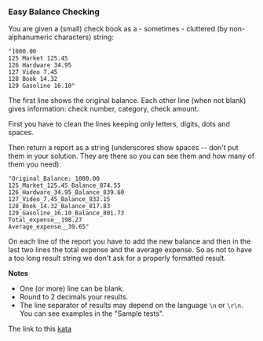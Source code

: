 ### Easy Balance Checking

You are given a (small) check book as a - sometimes - cluttered (by non-alphanumeric characters) string:
```
"1000.00
125 Market 125.45
126 Hardware 34.95
127 Video 7.45
128 Book 14.32
129 Gasoline 16.10"
```
The first line shows the original balance. Each other line (when not blank) gives information: check number, category, check amount.

First you have to clean the lines keeping only letters, digits, dots and spaces.

Then return a report as a string (underscores show spaces -- don't put them in your solution. They are there so you can see them and how many of them you need):
```
"Original_Balance:_1000.00
125_Market_125.45_Balance_874.55
126_Hardware_34.95_Balance_839.60
127_Video_7.45_Balance_832.15
128_Book_14.32_Balance_817.83
129_Gasoline_16.10_Balance_801.73
Total_expense__198.27
Average_expense__39.65"
```
On each line of the report you have to add the new balance and then in the last two lines the total expense and the average expense. So as not to have a too long result string we don't ask for a properly formatted result.

**Notes**  
* One (or more) line can be blank.
* Round to 2 decimals your results.
* The line separator of results may depend on the language `\n` or `\r\n`. You can see examples in the "Sample tests".  

The link to this [kata](https://www.codewars.com/kata/easy-balance-checking/java)
